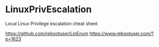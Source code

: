 # LinuxPrivEscalation
Local Linux Privilege escalation cheat sheet

https://github.com/rebootuser/LinEnum
https://www.rebootuser.com/?p=1623
